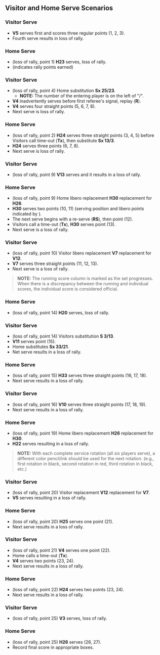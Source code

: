 <!-- Section: Visitor and Home Serve Scenarios -->

## Visitor and Home Serve Scenarios

### Visitor Serve

- **V5** serves first and scores three regular points (1, 2, 3).
- Fourth serve results in loss of rally.

### Home Serve

- (loss of rally, point 1) **H23** serves, loss of rally.
- (indicates rally points earned)

### Visitor Serve

- (loss of rally, point 4) Home substitution **Sx 25/23**.
  - **NOTE:** The number of the entering player is on the left of "/".
- **V4** inadvertently serves before first referee's signal, replay (**R**).
- **V4** serves four straight points (5, 6, 7, 8).
- Next serve is loss of rally.

### Home Serve

- (loss of rally, point 2) **H24** serves three straight points (3, 4, 5) before Visitors call time-out (**Tx**), then substitute **Sx 13/3**.
- **H24** serves three points (6, 7, 8).
- Next serve is loss of rally.

### Visitor Serve

- (loss of rally, point 9) **V13** serves and it results in a loss of rally.

### Home Serve

- (loss of rally, point 9) Home libero replacement **H30** replacement for **H26**.
- **H30** serves two points (10, 11) (serving position and libero points indicated by ).
- The next serve begins with a re-serve (**RS**), then point (12).
- Visitors call a time-out (**Tx**), **H30** serves point (13).
- Next serve is a loss of rally.

### Visitor Serve

- (loss of rally, point 10) Visitor libero replacement **V7** replacement for **V12**.
- **V7** serves three straight points (11, 12, 13).
- Next serve is a loss of rally.

> **NOTE:** The running score column is marked as the set progresses. When there is a discrepancy between the running and individual scores, the individual score is considered official.

### Home Serve

- (loss of rally, point 14) **H20** serves, loss of rally.

### Visitor Serve

- (loss of rally, point 14) Visitors substitution **S 3/13**.
- **V11** serves point (15).
- Home substitutes **Sx 33/21**.
- Net serve results in a loss of rally.

### Home Serve

- (loss of rally, point 15) **H33** serves three straight points (16, 17, 18).
- Next serve results in a loss of rally.

### Visitor Serve

- (loss of rally, point 16) **V10** serves three straight points (17, 18, 19).
- Next serve results in a loss of rally.

### Home Serve

- (loss of rally, point 19) Home libero replacement **H26** replacement for **H30**.
- **H22** serves resulting in a loss of rally.

> **NOTE:** With each complete service rotation (all six players serve), a different color pencil/ink should be used for the next rotation. (e.g., first rotation in black, second rotation in red, third rotation in black, etc.)

### Visitor Serve

- (loss of rally, point 20) Visitor replacement **V12** replacement for **V7**.
- **V5** serves resulting in a loss of rally.

### Home Serve

- (loss of rally, point 20) **H25** serves one point (21).
- Next serve results in a loss of rally.

### Visitor Serve

- (loss of rally, point 21) **V4** serves one point (22).
- Home calls a time-out (**Tx**).
- **V4** serves two points (23, 24).
- Next serve results in a loss of rally.

### Home Serve

- (loss of rally, point 22) **H24** serves two points (23, 24).
- Next serve results in a loss of rally.

### Visitor Serve

- (loss of rally, point 25) **V3** serves, loss of rally.

### Home Serve

- (loss of rally, point 25) **H26** serves (26, 27).
- Record final score in appropriate boxes.
